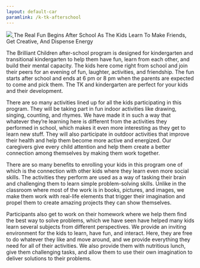 ```yaml
---
layout: default-car
paramlink: /k-tk-afterschool
---
```



[![](http://brilliantchildren.net/wp-content/uploads/2018/08/391A8566-1-300x200.jpg)
](http://brilliantchildren.net/wp-content/uploads/2018/08/391A8566-1.jpg)The Real Fun Begins After School As The Kids Learn To Make Friends, Get Creative, And Dispense Energy




The Brilliant Children after-school program is designed for kindergarten and transitional kindergarten to help them have fun, learn from each other, and build their mental capacity. The kids here come right from school and join their peers for an evening of fun, laughter, activities, and friendship. The fun starts after school and ends at 6 pm or 8 pm when the parents are expected to come and pick them. The TK and kindergarten are perfect for your kids and their development.




There are so many activities lined up for all the kids participating in this program. They will be taking part in fun indoor activities like drawing, singing, counting, and rhymes. We have made it in such a way that whatever they’re learning here is different from the activities they performed in school, which makes it even more interesting as they get to learn new stuff. They will also participate in outdoor activities that improve their health and help them become more active and energized. Our caregivers give every child attention and help them create a better connection among themselves by making them work together.




There are so many benefits to enrolling your kids in this program one of which is the connection with other kids where they learn even more social skills. The activities they perform are used as a way of tasking their brain and challenging them to learn simple problem-solving skills. Unlike in the classroom where most of the work is in books, pictures, and images, we make them work with real-life elements that trigger their imagination and propel them to create amazing projects they can show themselves.




Participants also get to work on their homework where we help them find the best way to solve problems, which we have seen have helped many kids learn several subjects from different perspectives. We provide an inviting environment for the kids to learn, have fun, and interact. Here, they are free to do whatever they like and move around, and we provide everything they need for all of their activities. We also provide them with nutritious lunch, give them challenging tasks, and allow them to use their own imagination to deliver solutions to their problems.

